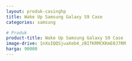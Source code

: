 ```yaml
---
layout: produk-casinghp
title: Wake Up Samsung Galaxy S9 Case
categories: samsung

# Produk
product-title: Wake Up Samsung Galaxy S9 Case
image-drive: 1nXoIQQSjuaXeb4_zBIfKRMCKKmE0J7RM
harga: 90000
---
```


